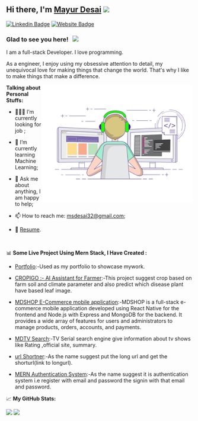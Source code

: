 ## Hi there, I'm <a href="https://mayurdesai.herokuapp.com" target="_blank">Mayur Desai</a> <img src="https://media.giphy.com/media/hvRJCLFzcasrR4ia7z/giphy.gif" width="25px">

[![Linkedin Badge](https://img.shields.io/badge/-LinkedIn-0e76a8?style=flat-square&logo=Linkedin&logoColor=white)](https://linkedin.com/in/mayurdesai88) [![Website Badge](https://img.shields.io/badge/Website-3b5998?style=flat-square&logo=google-chrome&logoColor=white)](https://mayurdesai.vercel.app/)

### Glad to see you here! &nbsp; ![](https://gpvc.arturio.dev/mayurdesai32)

I am a full-stack Developer. I love programming.

As a engineer, I enjoy using my obsessive attention to detail, my unequivocal love for making things that change the world. That's why I like to make things that make a difference.

<img align="right" alt="GIF" src="./coding.gif" width="408" height="318" />

**Talking about Personal Stuffs:**

- 👨🏻‍💻 I’m currently looking for job ;
- 🚀 I’m currently learning Machine Learning;
- 💬 Ask me about anything, I am happy to help;

- 📫 How to reach me: msdesai32@gmail.com;
- 📝 [Resume](https://drive.google.com/file/d/1ZlglBf-cWYZ3Tbv8ZlHTUTw9kTVNuS16/view).

</br>

📊 **Some Live Project Using Mern Stack, I Have Created :**

- [Portfolio](https://github.com/mayurdesai32/portfolio-nextjs):-Used as my portfolio to showcase mywork.

- [CROPIGO :- AI Assistant for Farmer](https://github.com/mayurdesai32/college-project):-This project suggest crop based on farm soil and climate parameter and also predict which disease plant have based leaf image.

- [MDSHOP E-Commerce mobile application](https://github.com/mayurdesai32/MDShop-reactNative):-MDSHOP is a full-stack e-commerce mobile application developed using React Native for the frontend and Node.js with Express and MongoDB for the backend. It provides a wide array of features for users and administrators to manage products, orders, accounts, and payments.

- [MDTV Search](https://github.com/mayurdesai32/Mdtv-search):-TV Serial search engine give information about tv shows like Rating ,official site, summary.

- [url Shortner](https://github.com/mayurdesai32/Url-shortner-):-As the name suggest put the long url and get the shorturl(link to longurl).

- [MERN Authentication System](https://github.com/mayurdesai32/authentication-system):-As the name suggest it is authentication system i.e register with email and password the signin with that email and password.

<!--END_SECTION:waka-->

📈 **My GitHub Stats:**

<p>
  <img height="180em" src="https://github-readme-stats.vercel.app/api?username=mayurdesai32&show_icons=true&hide_border=true&&count_private=true&include_all_commits=true" />
  <img height="180em" src="https://github-readme-stats.vercel.app/api/top-langs/?username=mayurdesai32&exclude_repo=KNN-Image-Classification&show_icons=true&hide_border=true&layout=compact&langs_count=8"/>
</p>
